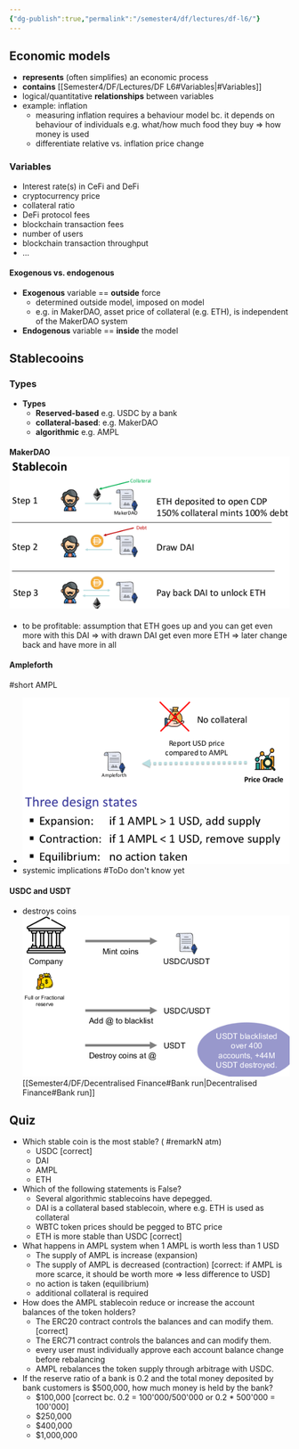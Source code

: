 ```yaml
---
{"dg-publish":true,"permalink":"/semester4/df/lectures/df-l6/"}
---
```


## Economic models
- **represents** (often simplifies) an economic process
- **contains** [[Semester4/DF/Lectures/DF L6#Variables\|#Variables]]
- logical/quantitative **relationships** between variables
- example: inflation
	- measuring inflation requires a behaviour model bc. it depends on behaviour of individuals e.g. what/how much food they buy => how money is used
	- differentiate relative vs. inflation price change
### Variables
- Interest rate(s) in CeFi and DeFi
- cryptocurrency price
- collateral ratio
- DeFi protocol fees
- blockchain transaction fees
- number of users
- blockchain transaction throughput
- ...
#### Exogenous vs. endogenous
- **Exogenous** variable == **outside** force
	- determined outside model, imposed on model
	- e.g. in MakerDAO, asset price of collateral (e.g. ETH), is independent of the MakerDAO system
- **Endogenous** variable == **inside** the model
## Stablecooins
### Types
- **Types**
	- **Reserved-based** e.g. USDC by a bank
	- **collateral-based**: e.g. MakerDAO
	- **algorithmic** e.g. AMPL
#### MakerDAO ![Pasted image 20240405232329.png](/img/user/Semester4/DF/attachments/Pasted%20image%2020240405232329.png)
- to be profitable: assumption that ETH goes up and you can get even more with this DAI => with drawn DAI get even more ETH => later change back and have more in all
#### Ampleforth
#short AMPL
- ![Pasted image 20240405232646.png](/img/user/Semester4/DF/attachments/Pasted%20image%2020240405232646.png)
- systemic implications #ToDo don't know yet
#### USDC and USDT
- destroys coins ![Pasted image 20240405232749.png](/img/user/Semester4/DF/attachments/Pasted%20image%2020240405232749.png)
[[Semester4/DF/Decentralised Finance#Bank run\|Decentralised Finance#Bank run]]
## Quiz
- Which stable coin is the most stable? ( #remarkN atm)
	- USDC \[correct]
	- DAI
	- AMPL
	- ETH
- Which of the following statements is False?
	- Several algorithmic stablecoins have depegged.
	- DAI is a collateral based stablecoin, where e.g. ETH is used as collateral
	- WBTC token prices should be pegged to BTC price
	- ETH is more stable than USDC \[correct]
- What happens in AMPL system when 1 AMPL is worth less than 1 USD
	- The supply of AMPL is increase (expansion) 
	- The supply of AMPL is decreased (contraction) \[correct: if AMPL is more scarce, it should be worth more => less difference to USD]
	- no action is taken (equilibrium)
	- additional collateral is required
- How does the AMPL stablecoin reduce or increase the account balances of the token holders?
	- The ERC20 contract controls the balances and can modify them. \[correct]
	- The ERC71 contract controls the balances and can modify them.
	- every user must individually approve each account balance change before rebalancing
	- AMPL rebalances the token supply through arbitrage with USDC.
- If the reserve ratio of a bank is 0.2 and the total money deposited by bank customers is $500,000, how much money is held by the bank?
	- $100,000 \[correct bc. 0.2 = 100'000/500'000 or 0.2 * 500'000 = 100'000] 
	- $250,000
	- $400,000
	- $1,000,000
